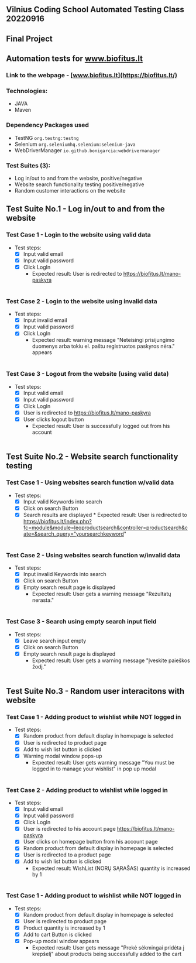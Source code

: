 ## Vilnius Coding School Automated Testing Class 20220916

## Final Project

## Automation tests for www.biofitus.lt

### Link to the webpage - [www.biofitus.lt](https://biofitus.lt/)

### Technologies:
- JAVA
- Maven

### Dependency Packages used
- TestNG `org.testng:testng`
- Selenium `org.seleniumhq.selenium:selenium-java`
- WebDriverManager `io.github.bonigarcia:webdrivermanager`

### Test Suites (3):
- Log in/out to and from the website, positive/negative
- Website search functionality testing positive/negative
- Random customer interactions on the website

## Test Suite No.1 - Log in/out to and from the website
### Test Case 1 - Login to the website using valid data
* Test steps:
  * [x] Input valid email
  * [x] Input valid password
  * [x] Click LogIn
    * Expected result: User is redirected to https://biofitus.lt/mano-paskyra
<br> <br/>
### Test Case 2 - Login to the website using invalid data
* Test steps:
    * [x] Input invalid email
    * [x] Input valid password
    * [x] Click LogIn
      * Expected result: warning message "Neteisingi prisijungimo duomenys arba tokiu el. paštu registruotos paskyros nėra." appears
<br> <br/>
### Test Case 3 - Logout from the website (using valid data)
* Test steps:
    * [x] Input valid email
    * [x] Input valid password
    * [x] Click LogIn
    * [x] User is redirected to https://biofitus.lt/mano-paskyra
    * [x] User clicks logout button
        * Expected result: User is successfully logged out from his account
<br> <br/>
## Test Suite No.2 - Website search functionality testing
### Test Case 1 - Using websites search function w/valid data
* Test steps:
    * [x] Input valid Keywords into search
    * [x] Click on search Button
    * [x] Search results are displayed
          * Expected result: User is redirected to https://biofitus.lt/index.php?fc=module&module=leoproductsearch&controller=productsearch&cate=&search_query="yoursearchkeyword"
<br> <br/>
### Test Case 2 - Using websites search function w/invalid data
* Test steps:
    * [x] Input invalid Keywords into search
    * [x] Click on search Button
    * [x] Empty search result page is displayed
      * Expected result: User gets a warning message "Rezultatų nerasta."
<br> <br/>
### Test Case 3 - Search using empty search input field
* Test steps:
    * [x] Leave search input empty
    * [x] Click on search Button
    * [x] Empty search result page is displayed
        * Expected result: User gets a warning message "Įveskite paieškos žodį."
<br> <br/>
## Test Suite No.3 - Random user interacitons with website
### Test Case 1 - Adding product to wishlist while NOT logged in
* Test steps:
    * [x] Random product from default display in homepage is selected
    * [x] User is redirected to product page
    * [x] Add to wish list button is clicked
    * [x] Warning modal window pops-up
      * Expected result: User gets warning message "You must be logged in to manage your wishlist" in pop up modal
<br> <br/>
### Test Case 2 - Adding product to wishlist while logged in
* Test steps:
    * [x] Input valid email
    * [x] Input valid password
    * [x] Click LogIn
    * [x] User is redirected to his account page https://biofitus.lt/mano-paskyra
    * [x] User clicks on homepage button from his account page
    * [x] Random product from default display in homepage is selected
    * [x] User is redirected to a product page
    * [x] Add to wish list button is clicked
        * Expected result: WishList (NORŲ SĄRAŠAS) quantity is increased by 1
<br> <br/>
### Test Case 1 - Adding product to wishlist while NOT logged in
* Test steps:
  * [x] Random product from default display in homepage is selected
  * [x] User is redirected to product page
  * [x] Product quantity is increased by 1
  * [x] Add to cart Button is clicked
  * [x] Pop-up modal window appears
    * Expected result: User gets message "Prekė sėkmingai pridėta į krepšelį" about products being successfully added to the cart